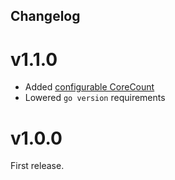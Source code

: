 ## Changelog

# v1.1.0
- Added [configurable CoreCount](https://github.com/rah-0/parsort/commit/a2188f087117dc985faf8345fc520bc4d2d51842) 
- Lowered `go version` requirements

# v1.0.0
First release.
